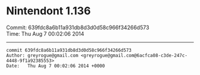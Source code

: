 # Nintendont 1.136
Commit: 639fdc8a6b11a931db8d3d0d58c966f34266d573  
Time: Thu Aug 7 00:02:06 2014   

-----

```
commit 639fdc8a6b11a931db8d3d0d58c966f34266d573
Author: greyrogue@gmail.com <greyrogue@gmail.com@6acfca08-c3de-247c-4448-9f1a92385553>
Date:   Thu Aug 7 00:02:06 2014 +0000
```
